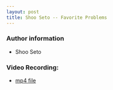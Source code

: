 ```yaml
---
layout: post
title: Shoo Seto -- Favorite Problems
---
```


### Author information
* Shoo Seto

### Video Recording:

* [mp4 file](videos/talk-09-17-2021.mp4)


